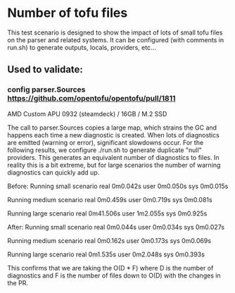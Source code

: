 # Number of tofu files 

This test scenario is designed to show the impact of lots of small tofu files on the parser and related systems.  It can be configured (with comments in run.sh) to generate outputs, locals, providers, etc...

## Used to validate:

### config parser.Sources https://github.com/opentofu/opentofu/pull/1811
AMD Custom APU 0932 (steamdeck) / 16GB / M.2 SSD

The call to parser.Sources copies a large map, which strains the GC and happens each time a new diagnostic is created.  When lots of diagnostics are emitted (warning or error), significant slowdowns occur.  For the following results, we configure ./run.sh to generate duplicate "null" providers.  This generates an equivalent number of diagnostics to files.  In reality this is a bit extreme, but for large scenarios the number of warning diagnostics can quickly add up.

Before:
Running small scenario
real    0m0.042s
user    0m0.050s
sys     0m0.015s

Running medium scenario
real    0m0.459s
user    0m0.719s
sys     0m0.081s

Running large scenario
real    0m41.506s
user    1m2.055s
sys     0m0.925s


After:
Running small scenario
real    0m0.044s
user    0m0.034s
sys     0m0.027s

Running medium scenario
real    0m0.162s
user    0m0.173s
sys     0m0.069s

Running large scenario
real    0m1.535s
user    0m2.048s
sys     0m0.393s

This confirms that we are taking the O(D * F) where D is the number of diagnostics and F is the number of files down to O(D) with the changes in the PR.
